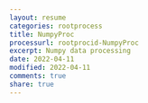 ```yaml
---
layout: resume
categories: rootprocess
title: NumpyProc
processurl: rootprocid-NumpyProc
excerpt: Numpy data processing
date: 2022-04-11
modified: 2022-04-11
comments: true
share: true
---
```


